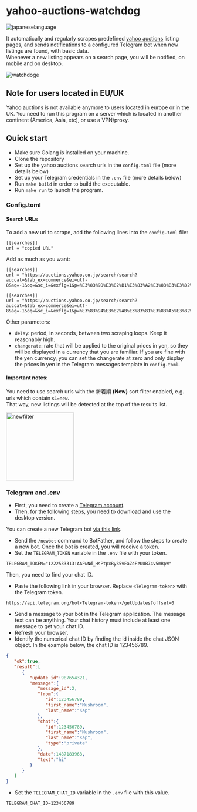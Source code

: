 # yahoo-auctions-watchdog

![japaneselanguage](https://user-images.githubusercontent.com/9871294/155874389-eac9c024-c0df-4c40-b164-89dd34e2f119.jpeg)

It automatically and regularly scrapes predefined [yahoo auctions](https://auctions.yahoo.co.jp) listing pages, and 
sends notifications to a configured Telegram bot when new listings are found, with basic data.  
Whenever a new listing appears on a search page, you will be notified, on mobile and on desktop.

![watchdoge](https://user-images.githubusercontent.com/9871294/123490445-4d546a80-d614-11eb-9889-520df15e594e.jpg)

## Note for users located in EU/UK
Yahoo auctions is not available anymore to users located in europe or in the UK. You need to run this program on a 
server which is located in another continent (America, Asia, etc), or use a VPN/proxy.


## Quick start
- Make sure Golang is installed on your machine.
- Clone the repository
- Set up the yahoo auctions search urls in the `config.toml` file (more details below)
- Set up your Telegram credentials in the `.env` file (more details below)
- Run `make build` in order to build the executable.
- Run `make run` to launch the program.

### Config.toml

#### Search URLs
To add a new url to scrape, add the following lines into the `config.toml` file:
```
[[searches]]
url = "copied URL"
```

Add as much as you want:  
```
[[searches]]
url = "https://auctions.yahoo.co.jp/search/search?auccat=&tab_ex=commerce&ei=utf-8&aq=-1&oq=&sc_i=&exflg=1&p=%E3%83%9D%E3%82%B1%E3%83%A2%E3%83%B3%E3%82%AB%E3%83%BC%E3%83%89&x=0&y=0"

[[searches]]
url = "https://auctions.yahoo.co.jp/search/search?auccat=&tab_ex=commerce&ei=utf-8&aq=-1&oq=&sc_i=&exflg=1&p=%E3%83%94%E3%82%AB%E3%83%81%E3%83%A5%E3%82%A6&x=0&y=0"
```

Other parameters:  
- `delay`: period, in seconds, between two scraping loops. Keep it reasonably high.
- `changerate`: rate that will be applied to the original prices in yen, so they will be displayed in a currency that 
  you are familiar. If you are fine with the yen currency, you can set the changerate at zero and only display the 
  prices in yen in the Telegram messages template in `config.toml`.

#### Important notes:
You need to use search urls with the 新着順 **(New)** sort filter enabled, e.g. urls which contain `s1=new`.  
That way, new listings will be detected at the top of the results list.  

<img width="185" alt="newfilter" src="https://user-images.githubusercontent.com/9871294/155874881-2d57d098-a007-4d65-af8d-cdc38873356b.png">

### Telegram and .env
- First, you need to create a [Telegram account](https://desktop.telegram.org/).
- Then, for the following steps, you need to download and use the desktop version.  

You can create a new Telegram bot [via this link](https://t.me/BotFather). 
- Send the `/newbot` command to BotFather, and
follow the steps to create a new bot. Once the bot is created, you will receive a token.
- Set the `TELEGRAM_TOKEN` variable in the `.env` file with your token.
```
TELEGRAM_TOKEN="1222533313:AAFwNd_HsPtpxBy35vEaZoFzUUB74v5mBpW"
```

Then, you need to find your chat ID.
- Paste the following link in your browser. Replace `<Telegram-token>` with the Telegram token.
```
https://api.telegram.org/bot<Telegram-token>/getUpdates?offset=0
```
- Send a message to your bot in the Telegram application. The message text can be anything. Your chat history must include at least one message to get your chat ID.
- Refresh your browser.
- Identify the numerical chat ID by finding the id inside the chat JSON object. In the example below, the chat ID is 123456789.
```json
{  
   "ok":true,
   "result":[  
      {  
         "update_id":987654321,
         "message":{  
            "message_id":2,
            "from":{  
               "id":123456789,
               "first_name":"Mushroom",
               "last_name":"Kap"
            },
            "chat":{  
               "id":123456789,
               "first_name":"Mushroom",
               "last_name":"Kap",
               "type":"private"
            },
            "date":1487183963,
            "text":"hi"
         }
      }
   ]
}
```
- Set the `TELEGRAM_CHAT_ID` variable in the `.env` file with this value.
```
TELEGRAM_CHAT_ID=123456789
```
